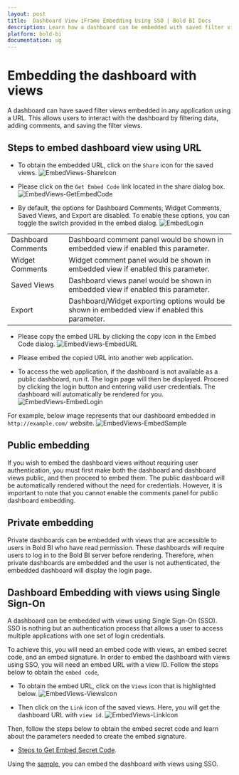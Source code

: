 ```yaml
---
layout: post
title:  Dashboard View iFrame Embedding Using SSO | Bold BI Docs
description: Learn how a dashboard can be embedded with saved filter views in any application using URL, with public/private accessibility and Single Sign-on authentication.
platform: bold-bi
documentation: ug
---
```


# Embedding the dashboard with views

A dashboard can have saved filter views embedded in any application using a URL. This allows users to interact with the dashboard by filtering data, adding comments, and saving the filter views.

## Steps to embed dashboard view using URL

* To obtain the embedded URL, click on the `Share` icon for the saved views.
![EmbedViews-ShareIcon](/static/assets/iFrame-based/images/EmbedViews-ShareIcon.png) 

* Please click on the `Get Embed Code` link located in the share dialog box.
![EmbedViews-GetEmbedCode](/static/assets/iFrame-based/images/EmbedViews-GetEmbedCode.png#width=60%) 

* By default, the options for Dashboard Comments, Widget Comments, Saved Views, and Export are disabled. To enable these options, you can toggle the switch provided in the embed dialog.
![EmbedLogin](/static/assets/iFrame-based/images/EmbedViews-EmbedCodeDialog.png#width=55%) 
<table>
    <tr>
      <td>
       Dashboard Comments
      </td>
      <td>
       Dashboard comment panel would be shown in embedded view if enabled this parameter.
      </td>
    </tr>
    <tr>
      <td>
       Widget Comments
      </td>
      <td>
       Widget comment panel would be shown in embedded view if enabled this parameter.
      </td>
    </tr>
    <tr>
      <td>
       Saved Views
      </td>
      <td>
       Dashboard views panel would be shown in embedded view if enabled this parameter.
      </td>
    </tr>
    <tr>
      <td>
       Export
      </td>
      <td>
       Dashboard/Widget exporting options would be shown in embedded view if enabled this parameter.
      </td>
    </tr>
</table>

* Please copy the embed URL by clicking the copy icon in the Embed Code dialog.
![EmbedViews-EmbedURL](/static/assets/iFrame-based/images/EmbedViews-EmbedURL.png#width=55%)

* Please embed the copied URL into another web application.

* To access the web application, if the dashboard is not available as a public dashboard, run it. The login page will then be displayed. Proceed by clicking the login button and entering valid user credentials. The dashboard will automatically be rendered for you.
![EmbedViews-EmbedLogin](/static/assets/iFrame-based/images/iframeLoginPage.png#max-width=45%)

For example, below image represents that our dashboard embedded in `http://example.com/` website.
![EmbedViews-EmbedSample](/static/assets/iFrame-based/images/EmbedViews-EmbedSample.png)


## Public embedding
If you wish to embed the dashboard views without requiring user authentication, you must first make both the dashboard and dashboard views public, and then proceed to embed them. The public dashboard will be automatically rendered without the need for credentials. However, it is important to note that you cannot enable the comments panel for public dashboard embedding.

## Private embedding
Private dashboards can be embedded with views that are accessible to users in Bold BI who have read permission. These dashboards will require users to log in to the Bold BI server before rendering. Therefore, when private dashboards are embedded and the user is not authenticated, the embedded dashboard will display the login page.

## Dashboard Embedding with views using Single Sign-On

A dashboard can be embedded with views using Single Sign-On (SSO). SSO is nothing but an authentication process that allows a user to access multiple applications with one set of login credentials.

To achieve this, you will need an embed code with views, an embed secret code, and an embed signature. 
In order to embed the dashboard with views using SSO, you will need an embed URL with a view ID. Follow the steps below to obtain the `embed code`,

* To obtain the embed URL, click on the `Views` icon that is highlighted below.
![EmbedViews-ViewsIcon](/static/assets/iFrame-based/images/EmbedViews-ViewsIcon.png) 

* Then click on the `Link` icon of the saved views. Here, you will get the dashboard URL with `view id`.
![EmbedViews-LinkIcon](/static/assets/iFrame-based/images/EmbedViews-LinkIcon.png) 

Then, follow the steps below to obtain the embed secret code and learn about the parameters needed to create the embed signature.
* [Steps to Get Embed Secret Code](/embedding-options/iframe-embedding/dashboard-embedding-with-token-authentication/).

Using the [sample](/embedding-options/iframe-embedding/dashboard-embedding-with-token-authentication/#sample-application-for-dashboard-embedding-with-token-authentication), you can embed the dashboard with views using SSO.

